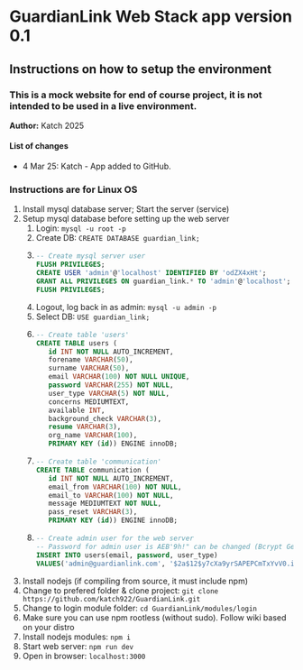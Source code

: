 # GuardianLink Web Stack  app version 0.1

## Instructions on how to setup the environment  

### This is a mock website for end of course project, it is not intended to be used in a live environment.  

**Author:** Katch 2025  

#### List of changes  
- 4 Mar 25: Katch - App added to GitHub.

### Instructions are for Linux OS

1. Install mysql database server; Start the server (service)
2. Setup mysql database before setting up the web server
   1. Login: `mysql -u root -p`
   2. Create DB: `CREATE DATABASE guardian_link;`
   3. ```sql
      -- Create mysql server user
      FLUSH PRIVILEGES;
      CREATE USER 'admin'@'localhost' IDENTIFIED BY 'odZX4xHt';
      GRANT ALL PRIVILEGES ON guardian_link.* TO 'admin'@'localhost';
      FLUSH PRIVILEGES;
      ```
   4. Logout, log back in as admin: `mysql -u admin -p`
   5. Select DB: `USE guardian_link;`
   6. ```sql
      -- Create table 'users'
      CREATE TABLE users (
         id INT NOT NULL AUTO_INCREMENT,
         forename VARCHAR(50),
         surname VARCHAR(50),
         email VARCHAR(100) NOT NULL UNIQUE,
         password VARCHAR(255) NOT NULL,
         user_type VARCHAR(5) NOT NULL,
         concerns MEDIUMTEXT,
         available INT,
         background_check VARCHAR(3),
         resume VARCHAR(3),
         org_name VARCHAR(100),
         PRIMARY KEY (id)) ENGINE innoDB;
      ```
   7. ```sql
      -- Create table 'communication'
      CREATE TABLE communication (
         id INT NOT NULL AUTO_INCREMENT,
         email_from VARCHAR(100) NOT NULL,
         email_to VARCHAR(100) NOT NULL,
         message MEDIUMTEXT NOT NULL,
         pass_reset VARCHAR(3),
         PRIMARY KEY (id)) ENGINE innoDB;
      ```
   8. ```sql
      -- Create admin user for the web server
      -- Password for admin user is AEB'9h!" can be changed (Bcrypt Generator with cost factor 12
      INSERT INTO users(email, password, user_type)
      VALUES('admin@guardianlink.com', '$2a$12$y7cXa9yrSAPEPCmTxYvV0.i44RsqMM.IQdr9ArjcwqpVRU9I7X.HC', 'admin');
      ```
3. Install nodejs (if compiling from source, it must include npm)
4. Change to prefered folder & clone project: `git clone https://github.com/katch922/GuardianLink.git`
5. Change to login module folder: `cd GuardianLink/modules/login`
6. Make sure you can use npm rootless (without sudo). Follow wiki based on your distro
7. Install nodejs modules: `npm i`
8. Start web server: `npm run dev`
9. Open in browser: `localhost:3000`